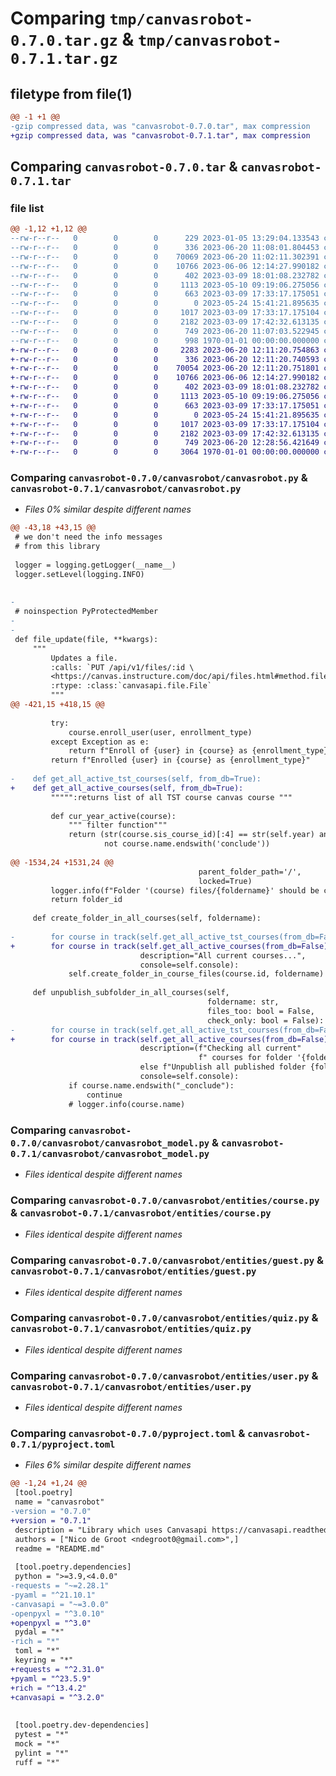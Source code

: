# Comparing `tmp/canvasrobot-0.7.0.tar.gz` & `tmp/canvasrobot-0.7.1.tar.gz`

## filetype from file(1)

```diff
@@ -1 +1 @@
-gzip compressed data, was "canvasrobot-0.7.0.tar", max compression
+gzip compressed data, was "canvasrobot-0.7.1.tar", max compression
```

## Comparing `canvasrobot-0.7.0.tar` & `canvasrobot-0.7.1.tar`

### file list

```diff
@@ -1,12 +1,12 @@
--rw-r--r--   0        0        0      229 2023-01-05 13:29:04.133543 canvasrobot-0.7.0/README.md
--rw-r--r--   0        0        0      336 2023-06-20 11:08:01.804453 canvasrobot-0.7.0/canvasrobot/__init__.py
--rw-r--r--   0        0        0    70069 2023-06-20 11:02:11.302391 canvasrobot-0.7.0/canvasrobot/canvasrobot.py
--rw-r--r--   0        0        0    10766 2023-06-06 12:14:27.990182 canvasrobot-0.7.0/canvasrobot/canvasrobot_model.py
--rw-r--r--   0        0        0      402 2023-03-09 18:01:08.232782 canvasrobot-0.7.0/canvasrobot/entities/__init__.py
--rw-r--r--   0        0        0     1113 2023-05-10 09:19:06.275056 canvasrobot-0.7.0/canvasrobot/entities/course.py
--rw-r--r--   0        0        0      663 2023-03-09 17:33:17.175051 canvasrobot-0.7.0/canvasrobot/entities/guest.py
--rw-r--r--   0        0        0        0 2023-05-24 15:41:21.895635 canvasrobot-0.7.0/canvasrobot/entities/py.typed
--rw-r--r--   0        0        0     1017 2023-03-09 17:33:17.175104 canvasrobot-0.7.0/canvasrobot/entities/quiz.py
--rw-r--r--   0        0        0     2182 2023-03-09 17:42:32.613135 canvasrobot-0.7.0/canvasrobot/entities/user.py
--rw-r--r--   0        0        0      749 2023-06-20 11:07:03.522945 canvasrobot-0.7.0/pyproject.toml
--rw-r--r--   0        0        0      998 1970-01-01 00:00:00.000000 canvasrobot-0.7.0/PKG-INFO
+-rw-r--r--   0        0        0     2283 2023-06-20 12:11:20.754863 canvasrobot-0.7.1/README.md
+-rw-r--r--   0        0        0      336 2023-06-20 12:11:20.740593 canvasrobot-0.7.1/canvasrobot/__init__.py
+-rw-r--r--   0        0        0    70054 2023-06-20 12:11:20.751801 canvasrobot-0.7.1/canvasrobot/canvasrobot.py
+-rw-r--r--   0        0        0    10766 2023-06-06 12:14:27.990182 canvasrobot-0.7.1/canvasrobot/canvasrobot_model.py
+-rw-r--r--   0        0        0      402 2023-03-09 18:01:08.232782 canvasrobot-0.7.1/canvasrobot/entities/__init__.py
+-rw-r--r--   0        0        0     1113 2023-05-10 09:19:06.275056 canvasrobot-0.7.1/canvasrobot/entities/course.py
+-rw-r--r--   0        0        0      663 2023-03-09 17:33:17.175051 canvasrobot-0.7.1/canvasrobot/entities/guest.py
+-rw-r--r--   0        0        0        0 2023-05-24 15:41:21.895635 canvasrobot-0.7.1/canvasrobot/entities/py.typed
+-rw-r--r--   0        0        0     1017 2023-03-09 17:33:17.175104 canvasrobot-0.7.1/canvasrobot/entities/quiz.py
+-rw-r--r--   0        0        0     2182 2023-03-09 17:42:32.613135 canvasrobot-0.7.1/canvasrobot/entities/user.py
+-rw-r--r--   0        0        0      749 2023-06-20 12:28:56.421649 canvasrobot-0.7.1/pyproject.toml
+-rw-r--r--   0        0        0     3064 1970-01-01 00:00:00.000000 canvasrobot-0.7.1/PKG-INFO
```

### Comparing `canvasrobot-0.7.0/canvasrobot/canvasrobot.py` & `canvasrobot-0.7.1/canvasrobot/canvasrobot.py`

 * *Files 0% similar despite different names*

```diff
@@ -43,18 +43,15 @@
 # we don't need the info messages
 # from this library
 
 logger = logging.getLogger(__name__)
 logger.setLevel(logging.INFO)
 
 
-
 # noinspection PyProtectedMember
-
-
 def file_update(file, **kwargs):
     """
         Updates a file.
         :calls: `PUT /api/v1/files/:id \
         <https://canvas.instructure.com/doc/api/files.html#method.files.update>`_
         :rtype: :class:`canvasapi.file.File`
         """
@@ -421,15 +418,15 @@
 
         try:
             course.enroll_user(user, enrollment_type)
         except Exception as e:
             return f"Enroll of {user} in {course} as {enrollment_type} failed:{e}"
         return f"Enrolled {user} in {course} as {enrollment_type}"
 
-    def get_all_active_tst_courses(self, from_db=True):
+    def get_all_active_courses(self, from_db=True):
         """"":returns list of all TST course canvas course """
 
         def cur_year_active(course):
             """ filter function"""
             return (str(course.sis_course_id)[:4] == str(self.year) and
                     not course.name.endswith('conclude'))
 
@@ -1534,24 +1531,24 @@
                                          parent_folder_path='/',
                                          locked=True)
         logger.info(f"Folder '(course) files/{foldername}' should be created now in ({course_id=})")
         return folder_id
 
     def create_folder_in_all_courses(self, foldername):
 
-        for course in track(self.get_all_active_tst_courses(from_db=False),
+        for course in track(self.get_all_active_courses(from_db=False),
                             description="All current courses...",
                             console=self.console):
             self.create_folder_in_course_files(course.id, foldername)
 
     def unpublish_subfolder_in_all_courses(self,
                                            foldername: str,
                                            files_too: bool = False,
                                            check_only: bool = False):
-        for course in track(self.get_all_active_tst_courses(from_db=False),
+        for course in track(self.get_all_active_courses(from_db=False),
                             description=(f"Checking all current"
                                          f" courses for folder '{foldername}'..." if check_only
                             else f"Unpublish all published folder {foldername}..."),
                             console=self.console):
             if course.name.endswith("_conclude"):
                 continue
             # logger.info(course.name)
```

### Comparing `canvasrobot-0.7.0/canvasrobot/canvasrobot_model.py` & `canvasrobot-0.7.1/canvasrobot/canvasrobot_model.py`

 * *Files identical despite different names*

### Comparing `canvasrobot-0.7.0/canvasrobot/entities/course.py` & `canvasrobot-0.7.1/canvasrobot/entities/course.py`

 * *Files identical despite different names*

### Comparing `canvasrobot-0.7.0/canvasrobot/entities/guest.py` & `canvasrobot-0.7.1/canvasrobot/entities/guest.py`

 * *Files identical despite different names*

### Comparing `canvasrobot-0.7.0/canvasrobot/entities/quiz.py` & `canvasrobot-0.7.1/canvasrobot/entities/quiz.py`

 * *Files identical despite different names*

### Comparing `canvasrobot-0.7.0/canvasrobot/entities/user.py` & `canvasrobot-0.7.1/canvasrobot/entities/user.py`

 * *Files identical despite different names*

### Comparing `canvasrobot-0.7.0/pyproject.toml` & `canvasrobot-0.7.1/pyproject.toml`

 * *Files 6% similar despite different names*

```diff
@@ -1,24 +1,24 @@
 [tool.poetry]
 name = "canvasrobot"
-version = "0.7.0"
+version = "0.7.1"
 description = "Library which uses Canvasapi https://canvasapi.readthedocs.io/en/stable/getting-started.html to provide a CanvasRobot class."
 authors = ["Nico de Groot <ndegroot0@gmail.com>",]
 readme = "README.md"
 
 [tool.poetry.dependencies]
 python = ">=3.9,<4.0.0"
-requests = "~=2.28.1"
-pyaml = "^21.10.1"
-canvasapi = "~=3.0.0"
-openpyxl = "^3.0.10"
+openpyxl = "^3.0"
 pydal = "*"
-rich = "*"
 toml = "*"
 keyring = "*"
+requests = "^2.31.0"
+pyaml = "^23.5.9"
+rich = "^13.4.2"
+canvasapi = "^3.2.0"
 
 
 [tool.poetry.dev-dependencies]
 pytest = "*"
 mock = "*"
 pylint = "*"
 ruff = "*"
```

